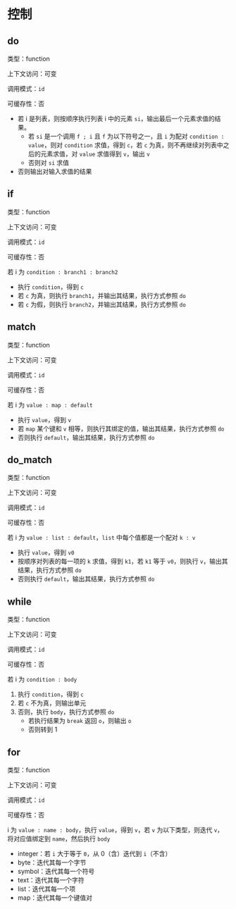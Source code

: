 # 控制

## do

类型：function

上下文访问：可变

调用模式：`id`

可缓存性：否

- 若 i 是列表，则按顺序执行列表 i 中的元素 `si`，输出最后一个元素求值的结果。
  - 若 `si` 是一个调用 `f ; i` 且 `f` 为以下符号之一，且 `i` 为配对 `condition : value`，则对 `condition` 求值，得到 `c`，若 `c` 为真，则不再继续对列表中之后的元素求值，对 `value` 求值得到 `v`，输出 `v`
  - 否则对 `si` 求值
- 否则输出对输入求值的结果

## if

类型：function

上下文访问：可变

调用模式：`id`

可缓存性：否

若 i 为 `condition : branch1 : branch2`

- 执行 `condition`，得到 `c`
- 若 `c` 为真，则执行 `branch1`，并输出其结果，执行方式参照 `do`
- 若 `c` 为假，则执行 `branch2`，并输出其结果，执行方式参照 `do`

## match

类型：function

上下文访问：可变

调用模式：`id`

可缓存性：否

若 i 为 `value : map : default`

- 执行 `value`，得到 `v`
- 若 `map` 某个键和 `v` 相等，则执行其绑定的值，输出其结果，执行方式参照 `do`
- 否则执行 `default`，输出其结果，执行方式参照 `do`

## do_match

类型：function

上下文访问：可变

调用模式：`id`

可缓存性：否

若 i 为 `value : list : default`，`list` 中每个值都是一个配对 `k : v`

- 执行 `value`，得到 `v0`
- 按顺序对列表的每一项的 `k` 求值，得到 `k1`，若 `k1` 等于 `v0`，则执行 `v`，输出其结果，执行方式参照 `do`
- 否则执行 `default`，输出其结果，执行方式参照 `do`

## while

类型：function

上下文访问：可变

调用模式：`id`

可缓存性：否

若 i 为 `condition : body`

1. 执行 `condition`，得到 `c`
2. 若 `c` 不为真，则输出单元
3. 否则，执行 `body`，执行方式参照 `do`
   - 若执行结果为 `break` 返回 `o`，则输出 `o`
   - 否则转到 1

## for

类型：function

上下文访问：可变

调用模式：`id`

可缓存性：否

i 为 `value : name : body`，执行 `value`，得到 `v`，若 `v` 为以下类型，则迭代 `v`，将对应值绑定到 `name`，然后执行 `body`

- integer：若 `i` 大于等于 `0`，从 0（含）迭代到 `i`（不含）
- byte：迭代其每一个字节
- symbol：迭代其每一个符号
- text：迭代其每一个字符
- list：迭代其每一个项
- map：迭代其每一个键值对
